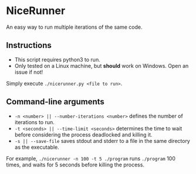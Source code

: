 # NiceRunner
An easy way to run multiple iterations of the same code.

## Instructions

- This script requires python3 to run.
- Only tested on a Linux machine, but **should** work on Windows. Open an issue if not!

Simply execute `./nicerunner.py <file to run>`.

## Command-line arguments

- `-n <number> || --number-iterations <number>` defines the number of iterations to run.
- `-t <seconds> || --time-limit <seconds>` determines the time to wait before considering the process deadlocked and killing it.
- `-s || --save-file` saves stdout and stderr to a file in the same directory as the 
executable.

For example, `./nicerunner -n 100 -t 5 ./program` runs `./program` 100 times, and waits for 5 seconds before killing the process.
